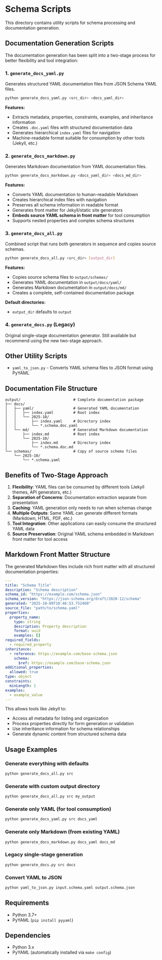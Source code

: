 # Schema Scripts

This directory contains utility scripts for schema processing and documentation generation.

## Documentation Generation Scripts

The documentation generation has been split into a two-stage process for better flexibility and tool integration:

### 1. `generate_docs_yaml.py`

Generates structured YAML documentation files from JSON Schema YAML files.

```bash
python generate_docs_yaml.py <src_dir> <docs_yaml_dir>
```

**Features:**

- Extracts metadata, properties, constraints, examples, and inheritance information
- Creates `.doc.yaml` files with structured documentation data
- Generates hierarchical `index.yaml` files for navigation
- Machine-readable format suitable for consumption by other tools (Jekyll, etc.)

### 2. `generate_docs_markdown.py`

Generates Markdown documentation from YAML documentation files.

```bash
python generate_docs_markdown.py <docs_yaml_dir> <docs_md_dir>
```

**Features:**

- Converts YAML documentation to human-readable Markdown
- Creates hierarchical index files with navigation
- Preserves all schema information in readable format
- Generates front matter for Jekyll/static site generators
- **Embeds source YAML schema in front matter** for tool consumption
- Supports nested properties and complex schema structures

### 3. `generate_docs_all.py`

Combined script that runs both generators in sequence and copies source schemas.

```bash
python generate_docs_all.py <src_dir> [output_dir]
```

**Features:**

- Copies source schema files to `output/schemas/`
- Generates YAML documentation in `output/docs/yaml/`
- Generates Markdown documentation in `output/docs/md/`
- Creates a complete, self-contained documentation package

**Default directories:**

- `output_dir` defaults to `output`

### 4. `generate_docs.py` (Legacy)

Original single-stage documentation generator. Still available but recommend using the new two-stage approach.

## Other Utility Scripts

- `yaml_to_json.py` - Converts YAML schema files to JSON format using PyYAML

## Documentation File Structure

```text
output/                        # Complete documentation package
├── docs/
│   ├── yaml/                  # Generated YAML documentation
│   │   ├── index.yaml         # Root index
│   │   └── 2025-10/
│   │       ├── index.yaml     # Directory index
│   │       └── *.schema.doc.yaml
│   └── md/                    # Generated Markdown documentation
│       ├── index.md           # Root index
│       └── 2025-10/
│           ├── index.md       # Directory index
│           └── *.schema.doc.md
└── schemas/                   # Copy of source schema files
    └── 2025-10/
        └── *.schema.yaml
```

## Benefits of Two-Stage Approach

1. **Flexibility**: YAML files can be consumed by different tools (Jekyll themes, API generators, etc.)
2. **Separation of Concerns**: Documentation extraction separate from presentation
3. **Caching**: YAML generation only needs to run when schemas change
4. **Multiple Outputs**: Same YAML can generate different formats (Markdown, HTML, PDF, etc.)
5. **Tool Integration**: Other applications can easily consume the structured YAML data
6. **Source Preservation**: Original YAML schema embedded in Markdown front matter for tool access

## Markdown Front Matter Structure

The generated Markdown files include rich front matter with all structured documentation properties:

```yaml
---
title: "Schema Title"
description: "Schema description"
schema_id: "https://example.com/schema.json"
schema_version: "https://json-schema.org/draft/2020-12/schema"
generated: "2025-10-09T10:46:53.752400"
source_file: "path/to/schema.yaml"
properties:
  property_name:
    type: string
    description: Property description
    format: uuid
    examples: []
required_fields:
  - required_property
inheritance:
  - reference: https://example.com/base-schema.json
    schema:
      $ref: https://example.com/base-schema.json
additional_properties:
  allowed: true
type: object
constraints:
  minLength: 1
examples:
  - example_value
---
```

This allows tools like Jekyll to:

- Access all metadata for listing and organization
- Process properties directly for form generation or validation
- Use inheritance information for schema relationships
- Generate dynamic content from structured schema data

## Usage Examples

### Generate everything with defaults

```bash
python generate_docs_all.py src
```

### Generate with custom output directory

```bash
python generate_docs_all.py src my_output
```

### Generate only YAML (for tool consumption)

```bash
python generate_docs_yaml.py src docs_yaml
```

### Generate only Markdown (from existing YAML)

```bash
python generate_docs_markdown.py docs_yaml docs_md
```

### Legacy single-stage generation

```bash
python generate_docs.py src docs
```

### Convert YAML to JSON

```bash
python yaml_to_json.py input.schema.yaml output.schema.json
```

## Requirements

- Python 3.7+
- PyYAML (`pip install pyyaml`)

## Dependencies

- Python 3.x
- PyYAML (automatically installed via `make config`)
